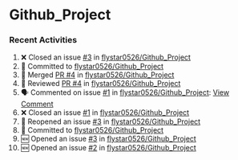 # Github_Project

### Recent Activities
<!--START_SECTION:activity-->
1. ❌ Closed an issue [#3](https://github.com/flystar0526/Github_Project/issues/3) in [flystar0526/Github_Project](https://github.com/flystar0526/Github_Project)
2. 📝 Committed to [flystar0526/Github_Project](https://github.com/flystar0526/Github_Project/commit/1f9643029091b8b12a39a02ae01e2f6978158e2b)
3. 🔀 Merged [PR #4](https://github.com/flystar0526/Github_Project/pull/4) in [flystar0526/Github_Project](https://github.com/flystar0526/Github_Project)
4. 🔎 Reviewed [PR #4](https://github.com/flystar0526/Github_Project/pull/4) in [flystar0526/Github_Project](https://github.com/flystar0526/Github_Project)
5. 🗣 Commented on issue [#1](https://github.com/flystar0526/Github_Project/issues/1) in [flystar0526/Github_Project](https://github.com/flystar0526/Github_Project): [View Comment](https://github.com/flystar0526/Github_Project/issues/1#issuecomment-2473533048)
6. ❌ Closed an issue [#1](https://github.com/flystar0526/Github_Project/issues/1) in [flystar0526/Github_Project](https://github.com/flystar0526/Github_Project)
7. 🔄 Reopened an issue [#3](https://github.com/flystar0526/Github_Project/issues/3) in [flystar0526/Github_Project](https://github.com/flystar0526/Github_Project)
8. 📝 Committed to [flystar0526/Github_Project](https://github.com/flystar0526/Github_Project/commit/undefined)
9. 🆕 Opened an issue [#3](https://github.com/flystar0526/Github_Project/issues/3) in [flystar0526/Github_Project](https://github.com/flystar0526/Github_Project)
10. 🆕 Opened an issue [#2](https://github.com/flystar0526/Github_Project/issues/2) in [flystar0526/Github_Project](https://github.com/flystar0526/Github_Project)
<!--END_SECTION:activity-->
